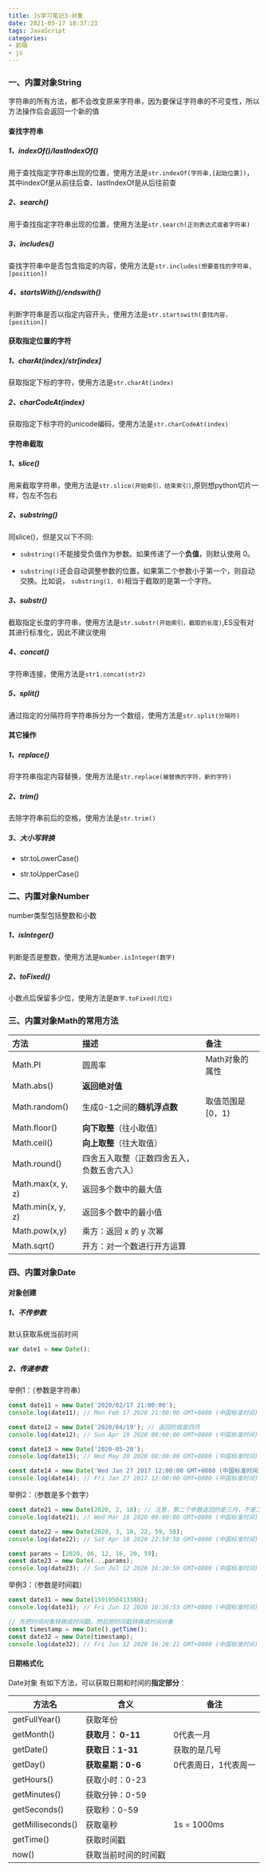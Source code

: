 ```yaml
---
title: Js学习笔记3-对象
date: 2021-05-17 18:37:23
tags: JavaScript
categories: 
- 前端
- js
---
```


### 一、内置对象String

字符串的所有方法，都不会改变原来字符串，因为要保证字符串的不可变性，所以方法操作后会返回一个新的值

#### 查找字符串

##### 1、indexOf()/lastIndexOf()

用于查找指定字符串出现的位置，使用方法是`str.indexOf(字符串,[起始位置])`，其中indexOf是从前往后查、lastIndexOf是从后往前查

##### 2、search()

用于查找指定字符串出现的位置，使用方法是`str.search(正则表达式或者字符串)`

##### 3、includes()

查找字符串中是否包含指定的内容，使用方法是`str.includes(想要查找的字符串, [position])`

##### 4、startsWith()/endswith()

判断字符串是否以指定内容开头，使用方法是`str.startswith(查找内容，[position])`

#### 获取指定位置的字符

##### 1、charAt(index)/str[index]

获取指定下标的字符，使用方法是`str.charAt(index)`

##### 2、charCodeAt(index)

获取指定下标字符的unicode编码，使用方法是`str.charCodeAt(index)`

#### 字符串截取

##### 1、slice()

用来截取字符串，使用方法是`str.slice(开始索引，结束索引)`,原则想python切片一样，包左不包右

##### 2、substring()

同slice()，但是又以下不同:

- `substring()`不能接受负值作为参数。如果传递了一个**负值**，则默认使用 0。

- `substring()`还会自动调整参数的位置，如果第二个参数小于第一个，则自动交换。比如说， `substring(1, 0)`相当于截取的是第一个字符。

##### 3、substr()

截取指定长度的字符串，使用方法是`str.substr(开始索引，截取的长度)`,ES没有对其进行标准化，因此不建议使用

##### 4、concat()

字符串连接，使用方法是`str1.concat(str2)`

##### 5、split()

通过指定的分隔符将字符串拆分为一个数组，使用方法是`str.split(分隔符)`

#### 其它操作

##### 1、replace()

将字符串指定内容替换，使用方法是`str.replace(被替换的字符，新的字符)`

##### 2、trim()

去除字符串前后的空格，使用方法是`str.trim()`

##### 3、大小写转换

- str.toLowerCase()

- str.toUpperCase()

### 二、内置对象Number

number类型包括整数和小数

##### 1、isInteger()

判断是否是整数，使用方法是`Number.isInteger(数字)`

##### 2、toFixed()

小数点后保留多少位，使用方法是`数字.toFixed(几位)`

### 三、内置对象Math的常用方法

| 方法 | 描述 | 备注 |
|:-------------|:-------------|:-------------|
| Math.PI | 圆周率 | Math对象的属性  |
| Math.abs() |  **返回绝对值** |  |
| Math.random() | 生成0-1之间的**随机浮点数** | 取值范围是 [0，1) |
| Math.floor() | **向下取整**（往小取值） |  |
| Math.ceil() | **向上取整**（往大取值） |  |
| Math.round() | 四舍五入取整（正数四舍五入，负数五舍六入） |  |
| Math.max(x, y, z)  | 返回多个数中的最大值 |  |
| Math.min(x, y, z)  | 返回多个数中的最小值 |  |
| Math.pow(x,y) | 乘方：返回 x 的 y 次幂 |  |
| Math.sqrt() | 开方：对一个数进行开方运算 |  |


### 四、内置对象Date

#### 对象创建

##### 1、不传参数

默认获取系统当前时间

```js
var date1 = new Date();
```

##### 2、传递参数

举例1：（参数是字符串）

```js
const date11 = new Date('2020/02/17 21:00:00');
console.log(date11); // Mon Feb 17 2020 21:00:00 GMT+0800 (中国标准时间)

const date12 = new Date('2020/04/19'); // 返回的就是四月
console.log(date12); // Sun Apr 19 2020 00:00:00 GMT+0800 (中国标准时间)

const date13 = new Date('2020-05-20');
console.log(date13); // Wed May 20 2020 08:00:00 GMT+0800 (中国标准时间)

const date14 = new Date('Wed Jan 27 2017 12:00:00 GMT+0800 (中国标准时间)');
console.log(date14); // Fri Jan 27 2017 12:00:00 GMT+0800 (中国标准时间)
```


举例2：（参数是多个数字）

```js
const date21 = new Date(2020, 2, 18); // 注意，第二个参数返回的是三月，不是二月
console.log(date21); // Wed Mar 18 2020 00:00:00 GMT+0800 (中国标准时间)

const date22 = new Date(2020, 3, 18, 22, 59, 58);
console.log(date22); // Sat Apr 18 2020 22:59:58 GMT+0800 (中国标准时间)

const params = [2020, 06, 12, 16, 20, 59];
const date23 = new Date(...params);
console.log(date23); // Sun Jul 12 2020 16:20:59 GMT+0800 (中国标准时间)
```


举例3：（参数是时间戳）

```js
const date31 = new Date(1591950413388);
console.log(date31); // Fri Jun 12 2020 16:26:53 GMT+0800 (中国标准时间)

// 先把时间对象转换成时间戳，然后把时间戳转换成时间对象
const timestamp = new Date().getTime();
const date32 = new Date(timestamp);
console.log(date32); // Fri Jun 12 2020 16:28:21 GMT+0800 (中国标准时间)
```

#### 日期格式化

Date对象 有如下方法，可以获取日期和时间的**指定部分**：

| 方法名        | 含义              | 备注      |
| ------------- | ----------------- | --------- |
| getFullYear() | 获取年份          |           |
| getMonth()    | **获取月： 0-11** | 0代表一月 |
| getDate()       | **获取日：1-31** | 获取的是几号 |
| getDay() | **获取星期：0-6** | 0代表周日，1代表周一 |
| getHours() | 获取小时：0-23 |  |
| getMinutes() | 获取分钟：0-59 |           |
| getSeconds() | 获取秒：0-59 |           |
| getMilliseconds() | 获取毫秒 | 1s = 1000ms |
| getTime() | 获取时间戳
| now() | 获取当前时间的时间戳





